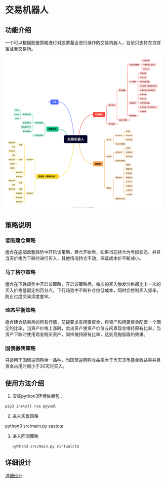# 交易机器人

## 功能介绍

一个可以根据配置策略进行对股票基金进行操作的交易机器人，目前只支持东方财富证券交易所。

![](./doc/脑图.png)

## 策略说明

### 低吸建仓策略

适合在底部盘整趋势中开启该策略，建仓开始后，如果当前持仓为亏损状态，并且当天价格为下跌时进行买入，其他情况持仓不动，保证成本价不断减小。

### 马丁格尔策略

适合在下跌趋势中开启该策略，开启该策略后，每次的买入触发价格都比上一次的买入价格低固定的百分点，下行趋势中不断补仓拉低成本，同时会控制买入频率，防止过度交易深度套牢。

### 动态平衡策略

适合建仓结束后的所有行情，前提要求有闲置资金，将资产和闲置资金配置一个固定的比率，当资产价格上涨时，卖出资产使资产价值与闲置现金维持原有比率，当资产下跌时使用现金购买资产，同样维持原有比率，达到高抛低吸的效果。

### 国债搬砖策略

只适用于国债逆回购单一品种，当国债逆回购收益率大于当天货币基金收益率并且资金占用时间小于30天时买入。

## 使用方法介绍

1. 安装python3环境依赖包：

`pip3 install rsa pyyaml`

2. 进入实盘策略

python3 src/main.py eastcta

3. 进入回测策略

   `python3 src/main.py virtualcta`

## 详细设计

[详细设计](./doc/详细设计.md)